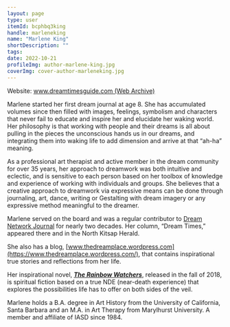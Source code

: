 ```yaml
---
layout: page
type: user
itemId: bcphbq3king
handle: marleneking
name: "Marlene King"
shortDescription: ""
tags:
date: 2022-10-21
profileImg: author-marlene-king.jpg
coverImg: cover-author-marleneking.jpg
---
```


Website: [www.dreamtimesguide.com (Web Archive)](https://web.archive.org/web/20190630110643/https://www.dreamtimesguide.com/)

Marlene started her first dream journal at age 8. She has accumulated volumes since then filled with images, feelings, symbolism and characters that never fail to educate and inspire her and elucidate her waking world. Her philosophy is that working with people and their dreams is all about pulling in the pieces the unconscious hands us in our dreams, and integrating them into waking life to add dimension and arrive at that “ah-ha” meaning.

As a professional art therapist and active member in the dream community for over 35 years, her approach to dreamwork was both intuitive and eclectic, and is sensitive to each person based on her toolbox of knowledge and experience of working with individuals and groups. She believes that a creative approach to dreamwork via expressive means can be done through journaling, art, dance, writing or Gestalting with dream imagery or any expressive method meaningful to the dreamer.

Marlene served on the board and was a regular contributor to [Dream Network Journal](../@dreamnetwork) for nearly two decades. Her column, “Dream Times,” appeared there and in the North Kitsap Herald.

She also has a blog, [www.thedreamplace.wordpress.com](https://www.thedreamplace.wordpress.com/), that contains inspirational true stories and reflections from her life.

Her inspirational novel, [**_The Rainbow Watchers_**](https://www.amazon.com.au/Rainbow-Watchers-Marlene-King/dp/1942661924), released in the fall of 2018, is spiritual fiction based on a true NDE (near-death experience) that explores the possibilities life has to offer on both sides of the veil.

Marlene holds a B.A. degree in Art History from the University of California, Santa Barbara and an M.A. in Art Therapy from Marylhurst University. A member and affiliate of IASD since 1984.
